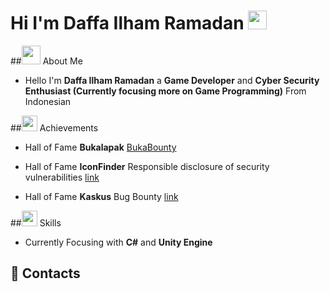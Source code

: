 # Hi I'm Daffa Ilham Ramadan <img src="https://media.giphy.com/media/hvRJCLFzcasrR4ia7z/giphy.gif" width="30px">

##<img src="https://media2.giphy.com/media/5eLDrEaRGHegx2FeF2/giphy.gif?cid=790b761107d855b8fedbe95eb7865e585ac6864f9dde3703&rid=giphy.gif&ct=s" width="30px"> About Me
- Hello I'm **Daffa Ilham Ramadan** a **Game Developer** and **Cyber Security Enthusiast (Currently focusing more on Game Programming)** From Indonesian


##<img src="https://media3.giphy.com/media/kPcMCLzgFuuk3J7nqK/giphy.gif?cid=790b7611a054d7debbc0fb2af50a12f15004d76f515a683e&rid=giphy.gif&ct=s" width="25px"> Achievements
- Hall of Fame **Bukalapak** [BukaBounty](https://bukalapak.github.io/bukabounty/)

- Hall of Fame **IconFinder** Responsible disclosure of security vulnerabilities [link](https://support.iconfinder.com/en/articles/18178-responsible-disclosure-of-security-vulnerabilities)

- Hall of Fame **Kaskus** Bug Bounty [link](https://bantuan.kaskus.co.id/hc/id/articles/360026355992-Hall-of-Fame)

##<img src="https://media2.giphy.com/media/VdoIFLsMIlwzfKD520/giphy_s.gif?cid=790b76119db2a048cc1630446c164a134cc93967899726fe&rid=giphy_s.gif&ct=s" width="25px">       Skills
- Currently Focusing with **C#** and **Unity Engine**

## 📱 Contacts


